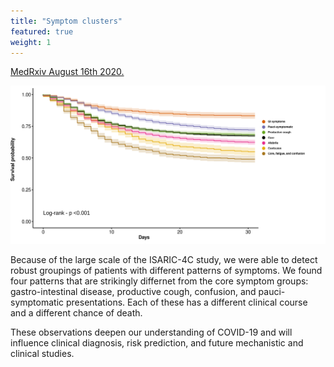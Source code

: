 ```yaml
---
title: "Symptom clusters"
featured: true
weight: 1
---
```


[MedRxiv August 16th 2020.](https://doi.org/10.1101/2020.08.14.20168088)

![Different outcomes among patients presenting with different patterns of symptoms](/img/figures/store/symptom_clusters_outcome.svg)

Because of the large scale of the ISARIC-4C study, we were able to detect robust groupings of patients with different patterns of symptoms. We found four patterns that are strikingly differnet from the core symptom groups: gastro-intestinal disease, productive cough, confusion, and pauci-symptomatic presentations. Each of these has a different clinical course and a different chance of death.

These observations deepen our understanding of COVID-19 and will influence clinical diagnosis, risk prediction, and future mechanistic and clinical studies.


